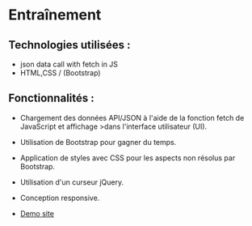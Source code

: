 # Entraînement

## Technologies utilisées :
* json data call with fetch in JS
* HTML,CSS / (Bootstrap)

## Fonctionnalités :
 - Chargement des données API/JSON à l'aide de la fonction fetch de JavaScript et affichage >dans l'interface utilisateur (UI).

- Utilisation de Bootstrap pour gagner du temps.
- Application de styles avec CSS pour les aspects non résolus par Bootstrap.
- Utilisation d'un curseur jQuery.
- Conception responsive.

* [Demo site](https://smy-bs.github.io/know/)
